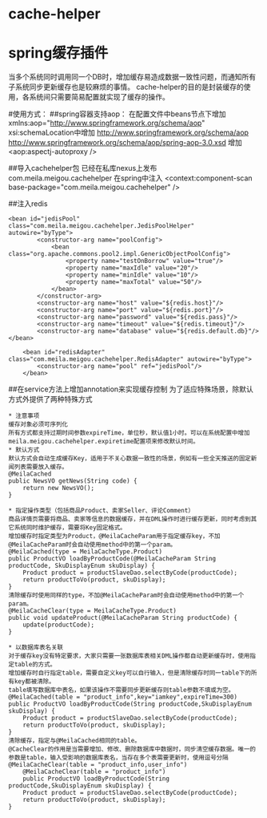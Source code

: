 # cache-helper
spring缓存插件
==============
当多个系统同时调用同一个DB时，增加缓存易造成数据一致性问题，而通知所有子系统同步更新缓存也是较麻烦的事情。
cache-helper的目的是封装缓存的使用，各系统间只需要简易配置就实现了缓存的操作。

#使用方式：
##spring容器支持aop：
	在配置文件中beans节点下增加  xmlns:aop="http://www.springframework.org/schema/aop"
	xsi:schemaLocation中增加 http://www.springframework.org/schema/aop  		http://www.springframework.org/schema/aop/spring-aop-3.0.xsd
	增加 <aop:aspectj-autoproxy />

##导入cachehelper包
	已经在私库nexus上发布 com.meila.meigou.cachehelper 
	在spring中注入 <context:component-scan base-package="com.meila.meigou.cachehelper" />

##注入redis
```	
<bean id="jedisPool" class="com.meila.meigou.cachehelper.JedisPoolHelper" autowire="byType">
        <constructor-arg name="poolConfig">
            <bean class="org.apache.commons.pool2.impl.GenericObjectPoolConfig">
                <property name="testOnBorrow" value="true"/>
                <property name="maxIdle" value="20"/>
                <property name="minIdle" value="10"/>
                <property name="maxTotal" value="50"/>
            </bean>
        </constructor-arg>
        <constructor-arg name="host" value="${redis.host}"/>
        <constructor-arg name="port" value="${redis.port}"/>
        <constructor-arg name="password" value="${redis.pass}"/>
        <constructor-arg name="timeout" value="${redis.timeout}"/>
        <constructor-arg name="database" value="${redis.default.db}"/>
</bean>
    
    <bean id="redisAdapter" class="com.meila.meigou.cachehelper.RedisAdapter" autowire="byType">
        <constructor-arg name="pool" ref="jedisPool"/>
    </bean>
```
##在service方法上增加annotation来实现缓存控制
	为了适应特殊场景，除默认方式外提供了两种特殊方式
	
	* 注意事项
	缓存对象必须可序列化
	所有方式都支持过期时间参数expireTime，单位秒，默认值1小时。可以在系统配置中增加meila.meigou.cachehelper.expiretime配置项来修改默认时间。
	* 默认方式
	默认方式会自动生成缓存Key，适用于不关心数据一致性的场景，例如有一些全天推送的固定新闻列表需要放入缓存。
	@MeilaCached
	public NewsVO getNews(String code) {
	    return new NewsVO();
	}
	
	* 指定操作类型（包括商品Product、卖家Seller、评论Comment）
	商品详情页需要将商品、卖家等信息的数据缓存，并在DML操作时进行缓存更新，同时考虑到其它系统同时维护缓存，需要将Key固定格式。
	增加缓存时指定类型为Product，@MeilaCacheParam用于指定缓存key，不加@MeilaCacheParam时会自动使用method中的第一个param。
	@MeilaCached(type = MeilaCacheType.Product)
	public ProductVO loadByProductCode(@MeilaCacheParam String productCode, SkuDisplayEnum skuDisplay) {
		Product product = productSlaveDao.selectByCode(productCode);
		return productToVo(product, skuDisplay);
	}
	清除缓存时使用同样的type，不加@MeilaCacheParam时会自动使用method中的第一个param。
	@MeilaCacheClear(type = MeilaCacheType.Product)
	public void updateProduct(@MeilaCacheParam String productCode) {
		update(productCode);
	}

	* 以数据库表名关联
	对于缓存key没有特定要求，大家只需要一张数据库表相关DML操作都自动更新缓存时，使用指定table的方式。
	增加缓存时自行指定table，需要自定义key可以自行输入，但是清除缓存时同一table下的所有key都被清除。
	table填写数据库中表名，如果该操作不需要同步更新缓存则table参数不填或为空。
	@MeilaCached(table = "product_info",key="iamkey",expireTime=300)
	public ProductVO loadByProductCode(String productCode,SkuDisplayEnum skuDisplay) {
	    Product product = productSlaveDao.selectByCode(productCode);
	    return productToVo(product, skuDisplay);
	}
	清除缓存，指定与@MeilaCached相同的table。
	@CacheClear的作用是当需要增加、修改、删除数据库中数据时，同步清空缓存数据。唯一的参数是table，输入受影响的数据库表名，当存在多个表需要更新时，使用逗号分隔     @MeilaCacheClear(table = "product_info,user_info")
    	@MeilaCacheClear(table = "product_info")
    	public ProductVO loadByProductCode(String productCode,SkuDisplayEnum skuDisplay) {
	    Product product = productSlaveDao.selectByCode(productCode);
	    return productToVo(product, skuDisplay);
	}

	
	
